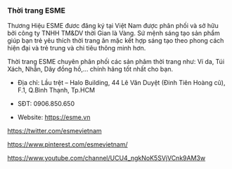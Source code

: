 ### Thời trang ESME

Thương Hiệu ESME đươc đăng ký tại Việt Nam được phân phối và sở hữu bởi công ty TNHH TM&DV thời Gian là Vàng. Sứ mệnh sáng tạo sản phẩm giúp bạn trẻ yêu thích thời trang ăn mặc kết hợp sáng tạo theo phong cách hiện đại và trẻ trung và chi tiêu thông minh hơn.

Thời trang ESME chuyên phân phối các sản phâm thời trang như: Ví da, Túi Xách, Nhẫn, Dây đồng hồ,... chính hãng tốt nhất cho bạn.

- Địa chỉ: Lầu trệt – Halo Building, 44 Lê Văn Duyệt (Đinh Tiên Hoàng cũ), F.1, Q.Bình Thạnh, Tp.HCM

- SĐT: 0906.850.650

- Website: https://esme.vn

https://twitter.com/esmevietnam

https://www.pinterest.com/esmevietnam/

https://www.youtube.com/channel/UCU4_ngkNoK5SVjVCnk9AM3w
